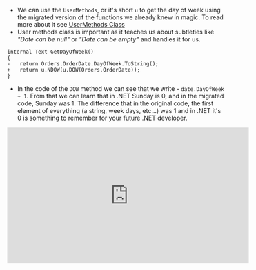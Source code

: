 ﻿* We can use the `UserMethods`, or it's short `u` to get the day of week using the migrated version of the functions we already knew in magic. To read more about it see [UserMethods Class](usermethods-class.html)
* User methods class is important as it teaches us about subtleties like *"Date can be null"*  or *"Date can be empty"* and handles it for us.
```csdiff
internal Text GetDayOfWeek()
{
-   return Orders.OrderDate.DayOfWeek.ToString();
+   return u.NDOW(u.DOW(Orders.OrderDate));
}
```

* In the code of the `DOW` method we can see that we write - `date.DayOfWeek + 1`. From that we can learn that in .NET Sunday is 0, and in the migrated code, Sunday was 1. 
The difference that in the original code, the first element of everything (a string, week days, etc...) was 1 and in .NET it's 0 is something to remember for your future .NET developer.

<iframe width="560" height="315" src="https://www.youtube.com/embed/zky5_J5oYQE?list=PL1DEQjXG2xnKm-XBP3t3KCFZzWMVogMlj" frameborder="0" allowfullscreen></iframe>

